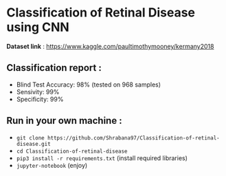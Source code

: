 # Classification of Retinal Disease using CNN
**Dataset link** : https://www.kaggle.com/paultimothymooney/kermany2018
## Classification report :
* Blind Test Accuracy: 98% (tested on 968 samples)
* Sensivity: 99%
* Specificity: 99%
## Run in your own machine :
* `git clone https://github.com/Shrabana97/Classification-of-retinal-disease.git`
* `cd Classification-of-retinal-disease`
* `pip3 install -r requirements.txt` (install required libraries)
* `jupyter-notebook` (enjoy)

